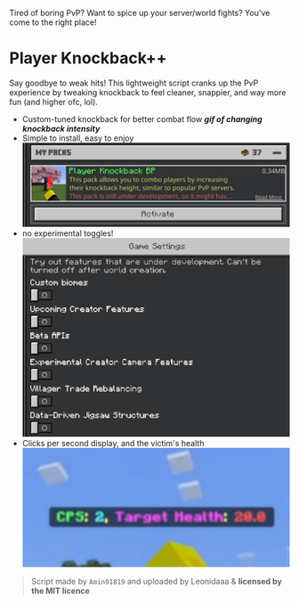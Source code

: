 Tired of boring PvP? Want to spice up your server/world fights? You've come to the right place!

# Player Knockback++

Say goodbye to weak hits! This lightweight script cranks up the PvP experience by tweaking knockback to feel cleaner, snappier, and way more fun (and higher ofc, lol).

- Custom-tuned knockback for better combat flow
_**gif of changing knockback intensity**_
- Simple to install, easy to enjoy
![image of the behavior pack in pack screen](https://raw.githubusercontent.com/peterhakem/cps/refs/heads/main/images/toggle.jpg)
- no experimental toggles!
![all experimental toggles off](https://raw.githubusercontent.com/peterhakem/cps/refs/heads/main/images/experm.png)
- Clicks per second display, and the victim's health
![cps display message](https://raw.githubusercontent.com/peterhakem/cps/refs/heads/main/images/cps.jpg)

> Script made by `Amin91819` and uploaded by Leonidaaa & **licensed by the MIT licence**
